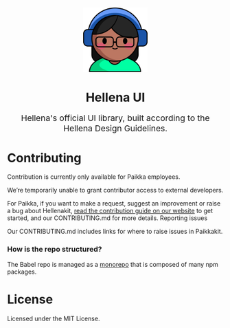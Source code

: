 <p align="center" style="color: #343a40">
  <img src="imgs/hellena-ui.png" alt="Hellena Kit" height="150" width="150">
  <h1 align="center">Hellena UI</h1>
</p>

<p align="center" style="font-size: 1.2rem;">Hellena's official UI library, built according to the Hellena Design Guidelines.</p>

# Contributing

Contribution is currently only available for Paikka employees.

We’re temporarily unable to grant contributor access to external developers.

For Paikka, if you want to make a request, suggest an improvement or raise a bug about Hellenakit, [read the contribution guide on our website](https://hellena.paikka.dev) to get started, and our CONTRIBUTING.md for more details.
Reporting issues

Our CONTRIBUTING.md includes links for where to raise issues in Paikkakit.

### How is the repo structured?

The Babel repo is managed as a [monorepo](https://github.com/babel/babel/blob/master/doc/design/monorepo.md) that is composed of many npm packages.

# License

Licensed under the MIT License.
